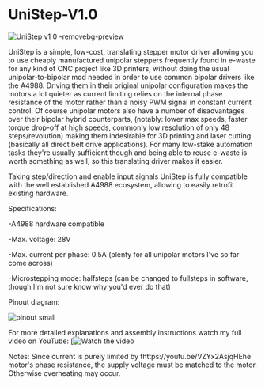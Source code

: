 # UniStep-V1.0
![UniStep v1 0 -removebg-preview](https://github.com/ChronicMechatronic/UniStep-V1.0/assets/145880075/98b1077d-8fa5-47b7-91a5-7d166e3af7d9)


UniStep is a simple, low-cost, translating stepper motor driver allowing you to use cheaply manufactured unipolar steppers frequently found in e-waste for any kind of CNC project like 3D printers, 
without doing the usual unipolar-to-bipolar mod needed in order to use common bipolar drivers like the A4988. 
Driving them in their original unipolar configuration makes the motors a lot quieter as current limiting relies on the internal phase resistance of the motor rather than a noisy PWM signal in constant current control.
Of course unipolar motors also have a number of disadvantages over their bipolar hybrid counterparts, (notably: lower max speeds, faster torque drop-off at high speeds, commonly low resolution of only 48 steps/revolution) making them 
indesirable for 3D printing and laser cutting (basically all direct belt drive applications). For many low-stake automation tasks they're usually sufficient though and being able to reuse e-waste is worth something as well, so this translating driver makes it easier.

Taking step/direction and enable input signals UniStep is fully compatible with the well established A4988 ecosystem, allowing to easily retrofit existing hardware.


Specifications:

-A4988 hardware compatible

-Max. voltage: 28V

-Max. current per phase: 0.5A (plenty for all unipolar motors I've so far come across)

-Microstepping mode: halfsteps (can be changed to fullsteps in software, though I'm not sure know why you'd ever do that)


Pinout diagram:

![pinout small](https://github.com/ChronicMechatronic/UniStep-V1.0/assets/145880075/11034483-9812-49d4-b43b-2fc7ca13730b)

For more detailed explanations and assembly instructions watch my full video on YouTube: [![Watch the video](https://www.youtube.com/watch?v=<VZYx2AsjqHE>)


Notes:
Since current is purely limited by thttps://youtu.be/VZYx2AsjqHEhe motor's phase resistance, the supply voltage must be matched to the motor. Otherwise overheating may occur.
